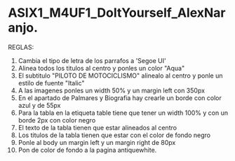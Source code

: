  # ASIX1_M4UF1_DoItYourself_AlexNaranjo.
REGLAS:
1. Cambia el tipo de letra de los parrafos a 'Segoe UI'
2. Alinea todos los titulos al centro y ponles un color "Aqua"
3. El subtitulo "PILOTO DE MOTOCICLISMO" alinealo al centro y ponle un estilo de fuente "Italic"
4. A las imagenes ponles un width 50% y un margin left con 350px
5. En el apartado de Palmares y Biografia hay crearle un borde con color azul y de 55px
6. Para la tabla en la etiqueta table tiene que tener un width 100% y con un borde 2px con color negro
7. El texto de la tabla tienen que estar alineados al centro
8. Los titulos de la tabla tienen que estar con el color de fondo negro
9. Ponle al body un margin left y un margin right de 80px
10. Pon de color de fondo a la pagina antiquewhite.